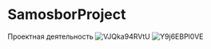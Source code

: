 # SamosborProject
Проектная деятельность
![VJQka94RVtU](https://user-images.githubusercontent.com/17109560/122271756-336ea580-cef9-11eb-990e-d6fb1ff09106.jpg)
![Y9j6EBPl0VE](https://user-images.githubusercontent.com/17109560/122271776-39fd1d00-cef9-11eb-9bfb-33f9bdc1e100.jpg)
